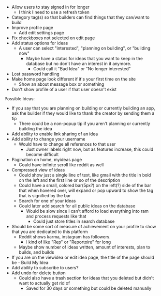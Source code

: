 * Allow users to stay signed in for longer
  * I think I need to use a refresh token
* Category tag(s) so that builders can find things that they can/want to build
* Improve profile page
  * Add edit settings page
* Fix checkboxes not selected on edit page
* Add status options for ideas
  * A user can select "interested", "planning on building", or "building now"
    * Maybe have a status for ideas that you want to keep in the database but no don't have an interest in it anymore.
      * Could call it "Bad Idea" or "No longer interested"
* Lost password handling
* Make home page look different if it's your first time on the site
  * Show an about message box or something
* Don't show profile of a user if that user doesn't exist

Possible Ideas:
* If you say that you are planning on building or currently building an app, ask the builder if they would like to thank the creator by sending them a tip
  * There could be a non-popup tip if you aren't planning or currently building the idea
* Add ability to enable link sharing of an idea
* Add ability to change your username
  * Would have to change all references to that user
    * Just owner labels right now, but as features increase, this could become difficult
* Pagination on home, myideas page
  * Could have infinite scroll like reddit as well
* Compressed view of ideas
  * Could show just a single line of text, like gmail with the title in bold on the left and the first line or so of the description
  * Could have a small, colored bar(5px?) on the left(?) side of the bar that when hovered over, will expand or pop upward to show the tag that is signified by the bar
  * Search for one of your ideas
  * Could later add search for all public ideas on the database
    * Would be slow since I can't afford to load everything into ram and process requests like that
      * Could just store titles in search database
* Should be some sort of measure of achievement on your profile to show that you are dedicated to this platform
  * Reddit shows karma, instagram has followers.
    * I kind of like "Rep" or "Reportoire" for long
  * Maybe show number of ideas written, amount of interests, plan to builds, and builds
* If you are on the viewidea or edit idea page, the title of the page should be <the title of the idea> - Build My Idea
* Add ability to subscribe to users?
* Add undo for delete button
  * Could also have a trash section for ideas that you deleted but didn't want to actually get rid of
    * Saved for 30 days or something but could be deleted manually
